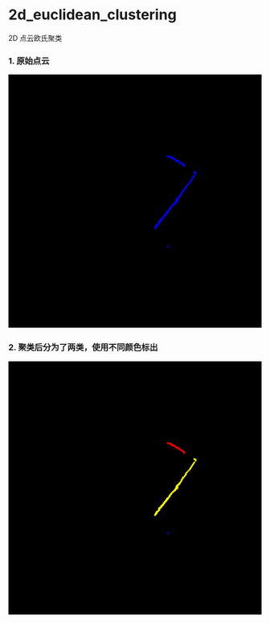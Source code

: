 # 2d_euclidean_clustering
2D 点云欧氏聚类

### 1. 原始点云
![img](https://github.com/softdream/2d_euclidean_clustering/blob/master/source.png) </br>

### 2. 聚类后分为了两类，使用不同颜色标出
![img](https://github.com/softdream/2d_euclidean_clustering/blob/master/after_clustering.png) </br>
